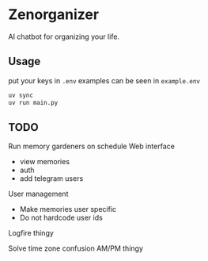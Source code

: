 # Zenorganizer

AI chatbot for organizing your life.

## Usage

put your keys in `.env`
examples can be seen in `example.env`

```bash
uv sync
uv run main.py
```

## TODO

Run memory gardeners on schedule
Web interface
- view memories
- auth
- add telegram users

User management
- Make memories user specific
- Do not hardcode user ids

Logfire thingy

Solve time zone confusion
AM/PM thingy

